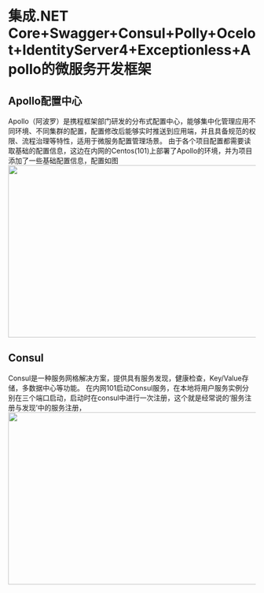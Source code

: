 
# 集成.NET Core+Swagger+Consul+Polly+Ocelot+IdentityServer4+Exceptionless+Apollo的微服务开发框架

## Apollo配置中心
Apollo（阿波罗）是携程框架部门研发的分布式配置中心，能够集中化管理应用不同环境、不同集群的配置，配置修改后能够实时推送到应用端，并且具备规范的权限、流程治理等特性，适用于微服务配置管理场景。
由于各个项目配置都需要读取基础的配置信息，这边在内网的Centos(101)上部署了Apollo的环境，并为项目添加了一些基础配置信息，配置如图
<img src="https://raw.githubusercontent.com/PeyShine/Demo.MicroServer/master/doc/images/apollo.png" width="900" height="350" /><br/>

## Consul
Consul是一种服务网格解决方案，提供具有服务发现，健康检查，Key/Value存储，多数据中心等功能。
在内网101启动Consul服务，在本地将用户服务实例分别在三个端口启动，启动时在consul中进行一次注册，这个就是经常说的‘服务注册与发现’中的服务注册，
<img src="https://raw.githubusercontent.com/PeyShine/Demo.MicroServer/master/doc/images/serviceRsg.png" width="900" height="350" /><br/>
